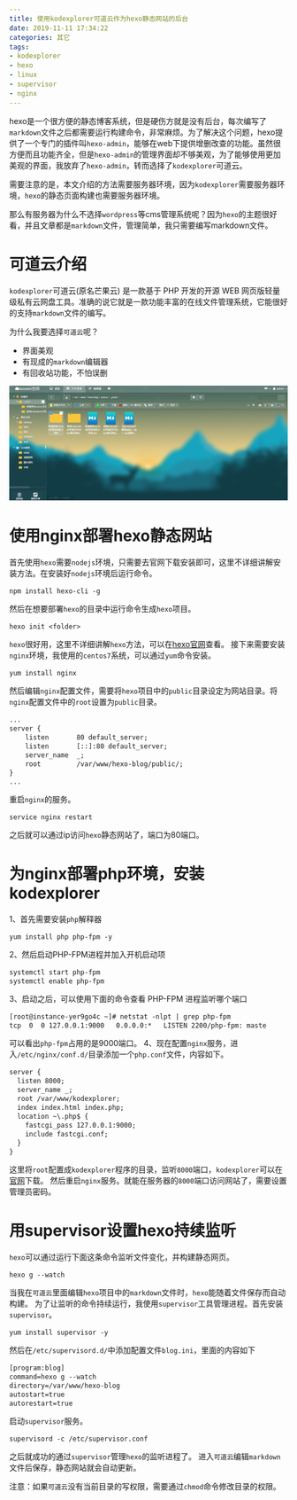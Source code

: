 ```yaml
---
title: 使用kodexplorer可道云作为hexo静态网站的后台
date: 2019-11-11 17:34:22
categories: 其它
tags:
- kodexplorer
- hexo
- linux
- supervisor
- nginx
---
```


hexo是一个很方便的静态博客系统，但是硬伤方就是没有后台，每次编写了`markdown`文件之后都需要运行构建命令，非常麻烦。为了解决这个问题，hexo提供了一个专门的插件叫`hexo-admin`，能够在web下提供增删改查的功能。虽然很方便而且功能齐全，但是`hexo-admin`的管理界面却不够美观，为了能够使用更加美观的界面，我放弃了`hexo-admin`，转而选择了`kodexplorer`可道云。

<!-- more -->

需要注意的是，本文介绍的方法需要服务器环境，因为`kodexplorer`需要服务器环境，`hexo`的静态页面构建也需要服务器环境。

那么有服务器为什么不选择`wordpress`等cms管理系统呢？因为`hexo`的主题很好看，并且文章都是`markdown`文件，管理简单，我只需要编写markdown文件。

# 可道云介绍

`kodexplorer`可道云(原名芒果云) 是一款基于 PHP 开发的开源 WEB 网页版轻量级私有云网盘工具。准确的说它就是一款功能丰富的在线文件管理系统，它能很好的支持`markdown`文件的编写。

为什么我要选择`可道云`呢？
- 界面美观
- 有现成的`markdown`编辑器
- 有回收站功能，不怕误删

![贪吃蛇demo展示](./kod.png)

# 使用nginx部署hexo静态网站

首先使用`hexo`需要`nodejs`环境，只需要去官网下载安装即可，这里不详细讲解安装方法。在安装好`nodejs`环境后运行命令。
```
npm install hexo-cli -g
```
然后在想要部署`hexo`的目录中运行命令生成`hexo`项目。
```
hexo init <folder>
```
`hexo`很好用，这里不详细讲解`hexo`方法，可以在[hexo官网](https://hexo.io/)查看。
接下来需要安装`nginx`环境，我使用的`centos7`系统，可以通过`yum`命令安装。
```
yum install nginx
```
然后编辑`nginx`配置文件，需要将`hexo`项目中的`public`目录设定为网站目录。将`nginx`配置文件中的`root`设置为`public`目录。
```
...
server {
    listen       80 default_server;
    listen       [::]:80 default_server;
    server_name  _;
    root         /var/www/hexo-blog/public/;
}
...
```
重启`nginx`的服务。
```
service nginx restart
```
之后就可以通过ip访问`hexo`静态网站了，端口为80端口。

# 为nginx部署php环境，安装kodexplorer

1、首先需要安装`php`解释器
```
yum install php php-fpm -y
```
2、然后启动PHP-FPM进程并加入开机启动项
```
systemctl start php-fpm
systemctl enable php-fpm
```
3、启动之后，可以使用下面的命令查看 PHP-FPM 进程监听哪个端口
```
[root@instance-yer9go4c ~]# netstat -nlpt | grep php-fpm
tcp  0  0 127.0.0.1:9000   0.0.0.0:*   LISTEN 2200/php-fpm: maste
```
可以看出`php-fpm`占用的是9000端口。
4、现在配置`nginx`服务，进入`/etc/nginx/conf.d/`目录添加一个`php.conf`文件，内容如下。
```
server {
  listen 8000;
  server_name _;
  root /var/www/kodexplorer;
  index index.html index.php;
  location ~\.php$ {
    fastcgi_pass 127.0.0.1:9000;
    include fastcgi.conf;
  }
}

```
这里将`root`配置成`kodexplorer`程序的目录，监听`8000`端口，`kodexplorer`可以在[官网](https://kodcloud.com/)下载。
然后重启`nginx`服务。就能在服务器的`8000`端口访问网站了，需要设置管理员密码。

# 用supervisor设置hexo持续监听
`hexo`可以通过运行下面这条命令监听文件变化，并构建静态网页。
```
hexo g --watch
```
当我在`可道云`里面编辑`hexo`项目中的`markdown`文件时，`hexo`能随着文件保存而自动构建。
为了让监听的命令持续运行，我使用`supervisor`工具管理进程。首先安装`supervisor`。
```
yum install supervisor -y
```
然后在`/etc/supervisord.d/`中添加配置文件`blog.ini`，里面的内容如下
```
[program:blog]
command=hexo g --watch
directory=/var/www/hexo-blog
autostart=true
autorestart=true
```
启动`supervisor`服务。
```
supervisord -c /etc/supervisor.conf
```
之后就成功的通过`supervisor`管理`hexo`的监听进程了。
进入`可道云`编辑`markdown`文件后保存，静态网站就会自动更新。

注意：如果`可道云`没有当前目录的写权限，需要通过`chmod`命令修改目录的权限。